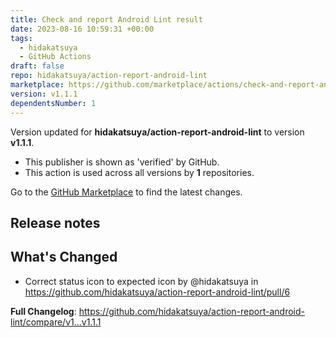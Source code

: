 ```yaml
---
title: Check and report Android Lint result
date: 2023-08-16 10:59:31 +00:00
tags:
  - hidakatsuya
  - GitHub Actions
draft: false
repo: hidakatsuya/action-report-android-lint
marketplace: https://github.com/marketplace/actions/check-and-report-android-lint-result
version: v1.1.1
dependentsNumber: 1
---
```



Version updated for **hidakatsuya/action-report-android-lint** to version **v1.1.1**.
- This publisher is shown as 'verified' by GitHub.
- This action is used across all versions by **1** repositories.

Go to the [GitHub Marketplace](https://github.com/marketplace/actions/check-and-report-android-lint-result) to find the latest changes.

## Release notes

## What's Changed
* Correct status icon to expected icon by @hidakatsuya in https://github.com/hidakatsuya/action-report-android-lint/pull/6


**Full Changelog**: https://github.com/hidakatsuya/action-report-android-lint/compare/v1...v1.1.1
